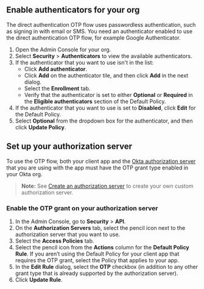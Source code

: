 ## Enable authenticators for your org

The direct authentication OTP flow uses passwordless authentication, such as signing in with email or SMS. You need an authenticator enabled to use the direct authentication OTP flow, for example Google Authenticator.

1. Open the Admin Console for your org.
1. Select **Security** > **Authenticators** to view the available authenticators.
1. If the authenticator that you want to use isn't in the list:
    * Click **Add authenticator**.
    * Click **Add** on the authenticator tile, and then click **Add** in the next dialog.
    * Select the **Enrollment** tab.
    * Verify that the authenticator is set to either **Optional** or **Required** in the **Eligible authenticators** section of the Default Policy.
1. If the authenticator that you want to use is set to **Disabled**, click **Edit** for the Default Policy.
1. Select **Optional** from the dropdown box for the authenticator, and then click **Update Policy**.

## Set up your authorization server

To use the OTP flow, both your client app and the [Okta authorization server](/docs/concepts/auth-servers/) that you are using with the app must have the OTP grant type enabled in your Okta org.

> **Note:** See [Create an authorization server](/docs/guides/customize-authz-server/) to create your own custom authorization server.

### Enable the OTP grant on your authorization server

1. In the Admin Console, go to **Security** > **API**.
2. On the **Authorization Servers** tab, select the pencil icon next to the authorization server that you want to use.
3. Select the **Access Policies** tab.
4. Select the pencil icon from the **Actions** column for the **Default Policy Rule**.
    If you aren’t using the Default Policy for your client app that requires the OTP grant, select the Policy that applies to your app.
5. In the **Edit Rule** dialog, select the **OTP** checkbox (in addition to any other grant type that is already supported by the authorization server).
6. Click **Update Rule**.
